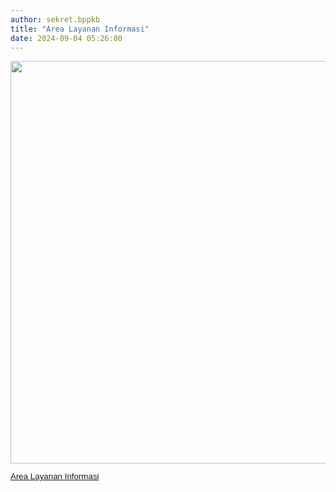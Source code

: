 ```yaml
---
author: sekret.bppkb
title: "Area Layanan Informasi"
date: 2024-09-04 05:26:00
---
```

<p style="line-height: 1.1;"><span style="font-size: 10pt; font-family: arial, helvetica, sans-serif;"><img src="/images/OEE9ZHwjhdfzkN0uNFZf.png" alt="" width="599" height="644" /></span></p>

<p style="line-height: 1.1;"><span style="font-size: 10pt; font-family: arial, helvetica, sans-serif;"><a href="https://drive.google.com/file/d/1fmVSvmxlZonGg2Vfq0keqNQCE5UVSrNb/view?usp=sharing">Area Layanan Informasi</a></span></p>

